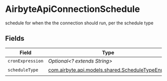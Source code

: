 # AirbyteApiConnectionSchedule

schedule for when the the connection should run, per the schedule type


## Fields

| Field                                                                                     | Type                                                                                      | Required                                                                                  | Description                                                                               |
| ----------------------------------------------------------------------------------------- | ----------------------------------------------------------------------------------------- | ----------------------------------------------------------------------------------------- | ----------------------------------------------------------------------------------------- |
| `cronExpression`                                                                          | *Optional<? extends String>*                                                              | :heavy_minus_sign:                                                                        | N/A                                                                                       |
| `scheduleType`                                                                            | [com.airbyte.api.models.shared.ScheduleTypeEnum](../../models/shared/ScheduleTypeEnum.md) | :heavy_check_mark:                                                                        | N/A                                                                                       |